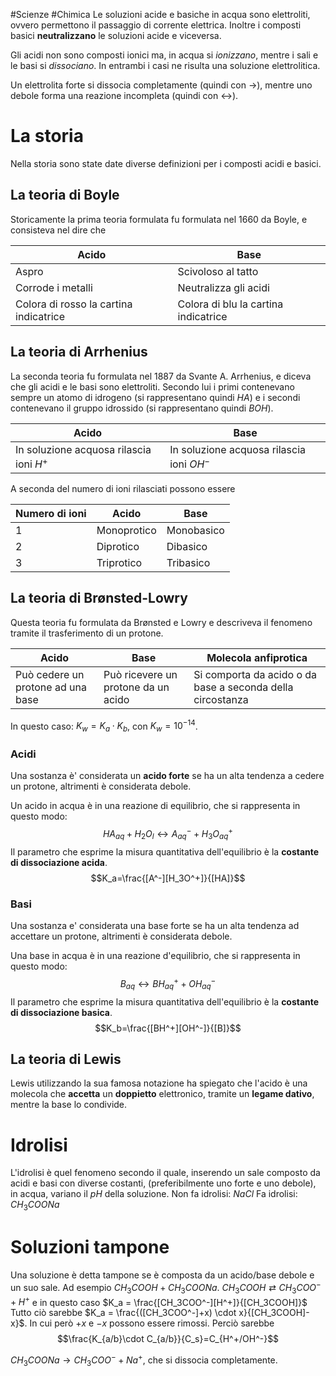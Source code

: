 #Scienze #Chimica 
Le soluzioni acide e basiche in acqua sono elettroliti, ovvero permettono il passaggio di corrente elettrica. Inoltre i composti basici **neutralizzano** le soluzioni acide e viceversa.

Gli acidi non sono composti ionici ma, in acqua si *ionizzano*, mentre i sali e le basi si *dissociano*. In entrambi i casi ne risulta una soluzione elettrolitica.

Un elettrolita forte si dissocia completamente (quindi con $\rightarrow$), mentre uno debole forma una reazione incompleta (quindi con $\leftrightarrow$).

# La storia
Nella storia sono state date diverse definizioni per i composti acidi e basici.
## La teoria di Boyle
Storicamente la prima teoria formulata fu formulata nel 1660 da Boyle, e consisteva nel dire che

| Acido                                  | Base                                 |
| -------------------------------------- | ------------------------------------ |
| Aspro                                  | Scivoloso al tatto                   |
| Corrode i metalli                      | Neutralizza gli acidi                |
| Colora di rosso la cartina indicatrice | Colora di blu la cartina indicatrice |

## La teoria di Arrhenius
La seconda teoria fu formulata nel 1887 da Svante A. Arrhenius, e diceva che gli acidi e le basi sono elettroliti.
Secondo lui i primi contenevano sempre un atomo di idrogeno (si rappresentano quindi $HA$) e i secondi contenevano il gruppo idrossido (si rappresentano quindi $BOH$).

| Acido                                    | Base                                      |
| ---------------------------------------- | ----------------------------------------- |
| In soluzione acquosa rilascia ioni $H^+$ | In soluzione acquosa rilascia ioni $OH^-$ |
A seconda del numero di ioni rilasciati possono essere

| Numero di ioni | Acido       | Base       |
| -------------- | ----------- | ---------- |
| 1              | Monoprotico | Monobasico |
| 2              | Diprotico   | Dibasico   |
| 3              | Triprotico  | Tribasico  |
## La teoria di Brønsted-Lowry
Questa teoria fu formulata da Brønsted e Lowry e descriveva il fenomeno tramite il trasferimento di un protone.

| Acido                             | Base                                | Molecola anfiprotica                                       |
| --------------------------------- | ----------------------------------- | ---------------------------------------------------------- |
| Può cedere un protone ad una base | Può ricevere un protone da un acido | Si comporta da acido o da base a seconda della circostanza |
In questo caso: $K_w = K_a \cdot K_b$, con $K_w=10^{-14}$. 
### Acidi
Una sostanza è' considerata un **acido forte** se ha un alta tendenza a cedere un protone, altrimenti è considerata debole.

Un acido in acqua è in una reazione di equilibrio, che si rappresenta in questo modo:
$$ HA_{aq} + H_2O_{l} \leftrightarrow A^-_{aq} + H_3O^+_{aq}$$
Il parametro che esprime la misura quantitativa dell'equilibrio è la **costante di dissociazione acida**.
$$K_a=\frac{[A^-][H_3O^+]}{[HA]}$$
### Basi
Una sostanza e' considerata una base forte se ha un alta tendenza ad accettare un protone, altrimenti è considerata debole.

Una base in acqua è in una reazione d'equilibrio, che si rappresenta in questo modo:
$$B_{aq} \leftrightarrow BH^+_{aq}+OH^-_{aq}$$
Il parametro che esprime la misura quantitativa dell'equilibrio è la **costante di dissociazione basica**.
$$K_b=\frac{[BH^+][OH^-]}{[B]}$$
## La teoria di Lewis
Lewis utilizzando la sua famosa notazione ha spiegato che l'acido è una molecola che **accetta** un **doppietto** elettronico, tramite un **legame dativo**, mentre la base lo condivide.
# Idrolisi
L'idrolisi è quel fenomeno secondo il quale, inserendo un sale composto da acidi e basi con diverse costanti, (preferibilmente uno forte e uno debole), in acqua, variano il $pH$ della soluzione.
Non fa idrolisi: $NaCl$
Fa idrolisi: $CH_3COONa$ 
# Soluzioni tampone
Una soluzione è detta tampone se è composta da un acido/base debole e un suo sale.
Ad esempio $CH_3COOH + CH_3COONa$.
$CH_3COOH \rightleftarrows CH_3COO^- + H^+$
e in questo caso $K_a = \frac{[CH_3COO^-][H^+]}{[CH_3COOH]}$
Tutto ciò sarebbe $K_a = \frac{([CH_3COO^-]+x) \cdot x}{[CH_3COOH]-x}$. In cui però $+x$ e $-x$ possono essere rimossi.
Perciò sarebbe $$\frac{K_{a/b}\cdot C_{a/b}}{C_s}=C_{H^+/OH^-}$$

$CH_3COONa \to CH_3COO^- + Na^+$, che si dissocia completamente.